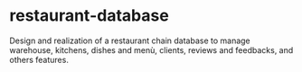 # restaurant-database
Design and realization of a restaurant chain database to manage warehouse, kitchens, dishes and menù, clients, reviews and feedbacks, and others features. 
